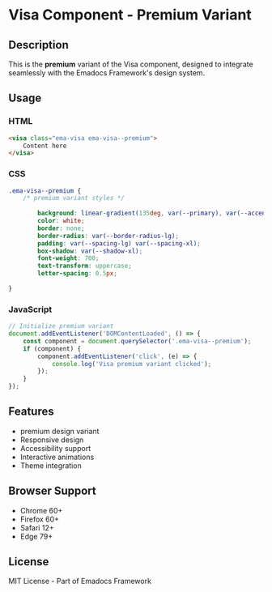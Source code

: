 # Visa Component - Premium Variant

## Description
This is the **premium** variant of the Visa component, designed to integrate seamlessly with the Emadocs Framework's design system.

## Usage

### HTML
```html
<visa class="ema-visa ema-visa--premium">
    Content here
</visa>
```

### CSS
```css
.ema-visa--premium {
    /* premium variant styles */
    
        background: linear-gradient(135deg, var(--primary), var(--accent));
        color: white;
        border: none;
        border-radius: var(--border-radius-lg);
        padding: var(--spacing-lg) var(--spacing-xl);
        box-shadow: var(--shadow-xl);
        font-weight: 700;
        text-transform: uppercase;
        letter-spacing: 0.5px;
    
}
```

### JavaScript
```javascript
// Initialize premium variant
document.addEventListener('DOMContentLoaded', () => {
    const component = document.querySelector('.ema-visa--premium');
    if (component) {
        component.addEventListener('click', (e) => {
            console.log('Visa premium variant clicked');
        });
    }
});
```

## Features
- premium design variant
- Responsive design
- Accessibility support
- Interactive animations
- Theme integration

## Browser Support
- Chrome 60+
- Firefox 60+
- Safari 12+
- Edge 79+

## License
MIT License - Part of Emadocs Framework
